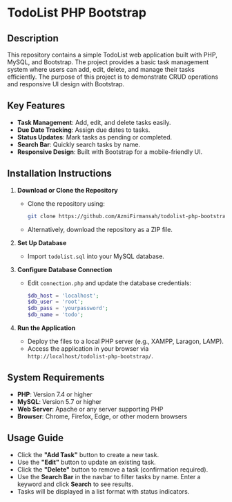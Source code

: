 # TodoList PHP Bootstrap

## Description

This repository contains a simple TodoList web application built with PHP, MySQL, and Bootstrap. The project provides a basic task management system where users can add, edit, delete, and manage their tasks efficiently. The purpose of this project is to demonstrate CRUD operations and responsive UI design with Bootstrap.

## Key Features

- **Task Management**: Add, edit, and delete tasks easily.
- **Due Date Tracking**: Assign due dates to tasks.
- **Status Updates**: Mark tasks as pending or completed.
- **Search Bar**: Quickly search tasks by name.
- **Responsive Design**: Built with Bootstrap for a mobile-friendly UI.

## Installation Instructions

1. **Download or Clone the Repository**

   - Clone the repository using:
     ```bash
     git clone https://github.com/AzmiFirmansah/todolist-php-bootstrap.git
     ```
   - Alternatively, download the repository as a ZIP file.

2. **Set Up Database**

   - Import `todolist.sql` into your MySQL database.

3. **Configure Database Connection**

   - Edit `connection.php` and update the database credentials:
     ```php
     $db_host = 'localhost';
     $db_user = 'root';
     $db_pass = 'yourpassword';
     $db_name = 'todo';
     ```

4. **Run the Application**

   - Deploy the files to a local PHP server (e.g., XAMPP, Laragon, LAMP).
   - Access the application in your browser via `http://localhost/todolist-php-bootstrap/`.

## System Requirements

- **PHP**: Version 7.4 or higher
- **MySQL**: Version 5.7 or higher
- **Web Server**: Apache or any server supporting PHP
- **Browser**: Chrome, Firefox, Edge, or other modern browsers

## Usage Guide

- Click the **"Add Task"** button to create a new task.
- Use the **"Edit"** button to update an existing task.
- Click the **"Delete"** button to remove a task (confirmation required).
- Use the **Search Bar** in the navbar to filter tasks by name. Enter a keyword and click **Search** to see results.
- Tasks will be displayed in a list format with status indicators.
